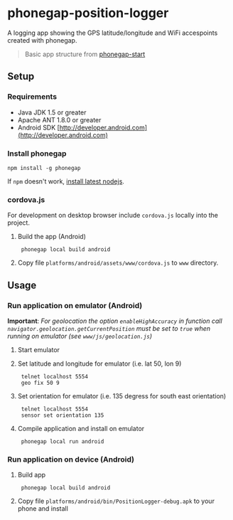 phonegap-position-logger
========================

A logging app showing the GPS latitude/longitude and WiFi accespoints created with phonegap.

> Basic app structure from [phonegap-start][phonegap-start]

## Setup

### Requirements

- Java JDK 1.5 or greater
- Apache ANT 1.8.0 or greater
- Android SDK [http://developer.android.com](http://developer.android.com)


### Install phonegap

    npm install -g phonegap

If `npm` doesn't work, [install latest nodejs](http://nodejs.org).

### cordova.js

For development on desktop browser include `cordova.js` locally into the project.

1. Build the app (Android)

        phonegap local build android

2.  Copy file `platforms/android/assets/www/cordova.js` to `www` directory.


## Usage

### Run application on emulator (Android)

**Important**: _For geolocation the option `enableHighAccuracy` in function call `navigator.geolocation.getCurrentPosition` must be set
to `true` when running on emulator (see `www/js/geolocation.js`)_

1. Start emulator

2. Set latitude and longitude for emulator (i.e. lat 50, lon 9)

        telnet localhost 5554
        geo fix 50 9

3. Set orientation for emulator (i.e. 135 degress for south east orientation)

        telnet localhost 5554
        sensor set orientation 135

4. Compile application and install on emulator

        phonegap local run android

### Run application on device (Android)

1. Build app

        phonegap local build android

2. Copy file `platforms/android/bin/PositionLogger-debug.apk` to your phone and install

[cordova-app]: http://github.com/apache/cordova-app-hello-world
[phonegap-start]: http://github.com/phonegap/phonegap-start

